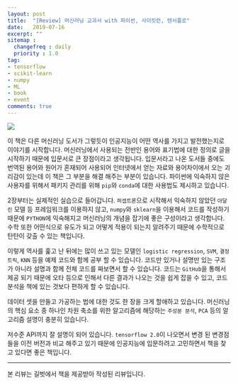 ```yaml
---
layout: post
title:  "[Review] 머신러닝 교과서 with 파이썬, 사이킷런, 텐서플로"
date:   2019-07-16
excerpt: ""
sitemap :
  changefreq : daily
  priority : 1.0
tag:
- tensorflow
- scikit-learn
- numpy
- ML
- book
- event
comments: true
---
```

<img src = 'https://sihan-son.github.io/public/blog/book1.jpg'>

이 책은 다른 머신러닝 도서가 그렇듯이 인공지능이 어떤 역사를 가지고 발전했는지로 이야기를 시작합니다. 머신러닝에서 사용되는 전반인 용어와 표기법에 대한 정의로 글을 시작하기 때문에 입문서로 큰 장점이라고 생각됩니다. 입문서라고 나온 도서들 중에도 번역된 용어와 원어가 혼재되어 사용되어 인터넷에서 얻는 자료와 용어차이에서 오는 괴리감이 있는데 이 책은 그 부분을 해결 해주는 부분이 있습니다. 파이썬에 익숙하지 않은 사용자를 위해서 패키지 관리를 위해 `pip`와 `conda`에 대한 사용법도 제시하고 있습니다. 

2장부터는 실제적인 실습으로 들어갑니다. `퍼셉트론`으로 시작해서 익숙하지 않았던 `아달린` 모델 등 프레임워크를 이용하지 않고, `numpy`와 `sklearn`을 이용해서 코드를 작성하기 때문에 `PYTHON`에 익숙해지고 머신러닝의 개념을 잡기에 좋은 구성이라고 생각합니다. 수학 또한 어떤식으로 유도가 되고 어떻게 적용이 되는지 알려주기 때문에 수학적으로 탄탄이 갖출 수 있는 책입니다. 

이렇게 역사를 훑고 난 뒤에는 많이 쓰고 있는 모델인 `logistic regression`, `SVM`, `결정 트릭`, `KNN` 등을 예제 코드와 함께 공부 할 수 있습니다. 코드만 있거나 설명만 있는 구조가 아니라 설명과 함께 전체 코드를 짜보면서 할 수 있습니다. 코드는 `GitHub`을 통해서 제공 되기 때문에 오타 등으로 인해서 다른 결과가 나오는 것을 쉽게 잡을 수 있고, 코드 분석을 책에 있는 것보다 편하게 할 수 있습니다. 


데이터 셋을 만들고 가공하는 법에 대한 것도 한 장을 크게 할애하고 있습니다. 머신러닝의 핵심 요소 중 하나인 차원 축소를 위한 알고리즘에 해당하는 `주성분 분석`, `PCA` 등의 알고리즘 설명이 충분히 있습니다. 

저수준 API까지 잘 설명이 되어 있습니다. `tensorflow 2.0`이 나오면서 변경 된 변경점들을 이전 버전과 비교 해주고 있기 때문에 인공지능에 입문하려고 고민하면서 책을 찾고 있다면 좋은 책입니다. 

---
본 리뷰는 길벗에서 책을 제공받아 작성된 리뷰입니다. 